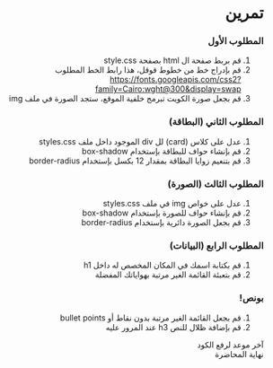 <div dir=rtl>

<div dir=rtl>

# تمرين

### المطلوب الأول

1. قم بربط صفحة ال html بصفحة style.css
2. قم بإدراج خط من خطوط قوقل،
   هذا رابط الخط المطلوب\
   https://fonts.googleapis.com/css2?family=Cairo:wght@300&display=swap
3. قم بجعل صورة الكويت تبرمج خلفية الموقع، ستجد الصورة في ملف img

### المطلوب الثاني (البطاقة)

1. عدل على كلاس (card) لل div الموجود داخل ملف styles.css
2. قم بإنشاء حواف للبطاقة بإستخدام box-shadow
3. قم بتنعيم زوايا البطاقة بمقدار 12 بكسل بإستخدام border-radius

### المطلوب الثالث (الصورة)

1. عدل على خواص img في ملف styles.css
2. قم بإنشاء حواف للصورة بإستخدام box-shadow
3. قم بجعل الصورة دائرية بإستخدام border-radius

### المطلوب الرابع (البيانات)

1. قم بكتابة اسمك في المكان المخصص له داخل h1
2. قم بتعبئة القائمة الغير مرتبة بهواياتك المفضلة

### بونص!

1. قم بجعل القائمة الغير مرتبة بدون نقاط أو bullet points
2. قم بإضافة ظلال للنص h3 عند المرور عليه

آخر موعد لرفع الكود\
نهاية المحاضرة

</div>
